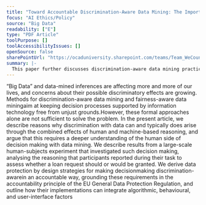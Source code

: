 ```yaml
---
title: "Toward Accountable Discrimination-Aware Data Mining: The Importance of Keeping the Human in the Loop — and under the Looking-Glass"
focus: "AI Ethics/Policy"
source: "Big Data"
readability: ["E"]
type: "PDF Article"
toolPurpose: []
toolAccessibilityIssues: []
openSource: false
sharePointUrl: "https://ocaduniversity.sharepoint.com/teams/Team_WeCount/Shared%20Documents/Resources%20and%20Tools/Literature%20(curated)/Toward%20Accountable%20Discrimination-Aware%20Data%20Mining_The%20Importance%20of%20Keeping%20the%20Human%20in%20the%20Loop-and%20Under%20the%20Looking%20Glass.pdf"
summary: |-
  This paper further discusses discrimination-aware data mining practices and the role of humans in (semi-) automated decision making to support accountable data processing design strategies that support reflection and avoid unconscious bias.
---
```

“Big Data” and data-mined inferences are affecting more and more of our lives, and concerns about their possible discriminatory effects are growing. Methods for discrimination-aware data mining and fairness-aware data miningaim at keeping decision processes supported by information technology free from unjust grounds.However, these formal approaches alone are not sufficient to solve the problem. In the present article, we describe reasons why discrimination with data can and typically does arise through the combined effects of human and machine-based reasoning, and argue that this requires a deeper understanding of the human side of decision making with data mining. We describe results from a large-scale human-subjects experiment that investigated such decision making, analysing the reasoning that participants reported during their task to assess whether a loan request should or would be granted. We derive data protection by design strategies for making decisionmaking discrimination-awarein an accountable way, grounding these requirements in the accountability principle of the EU General Data Protection Regulation, and outline how their implementations can integrate algorithmic, behavioural, and user-interface factors
